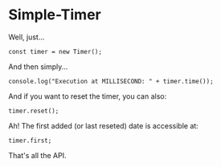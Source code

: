 # Simple-Timer

Well, just...

    const timer = new Timer();
    
And then simply...

    console.log("Execution at MILLISECOND: " + timer.time());

And if you want to reset the timer, you can also:

    timer.reset();

Ah! The first added (or last reseted) date is accessible at:

    timer.first;

That's all the API.
